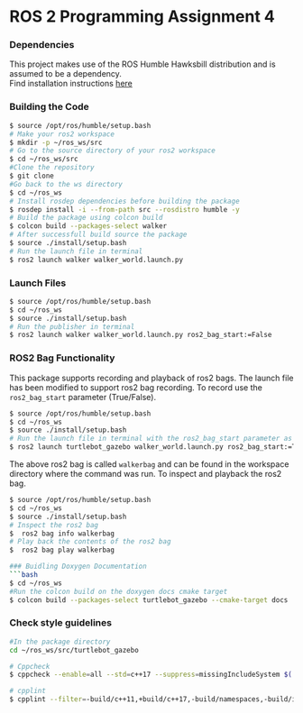 # ROS 2 Programming Assignment 4

### Dependencies
This project makes use of the ROS Humble Hawksbill distribution and is assumed to be a dependency. <br>
Find installation instructions [here](https://docs.ros.org/en/humble/Installation.html)

### Building the Code

```bash
$ source /opt/ros/humble/setup.bash
# Make your ros2 workspace
$ mkdir -p ~/ros_ws/src
# Go to the source directory of your ros2 workspace
$ cd ~/ros_ws/src
#Clone the repository
$ git clone 
#Go back to the ws directory
$ cd ~/ros_ws
# Install rosdep dependencies before building the package
$ rosdep install -i --from-path src --rosdistro humble -y
# Build the package using colcon build
$ colcon build --packages-select walker
# After successfull build source the package
$ source ./install/setup.bash
# Run the launch file in terminal
$ ros2 launch walker walker_world.launch.py
```

### Launch Files
```bash
$ source /opt/ros/humble/setup.bash
$ cd ~/ros_ws
$ source ./install/setup.bash
# Run the publisher in terminal
$ ros2 launch walker walker_world.launch.py ros2_bag_start:=False
```

### ROS2 Bag Functionality
This package supports recording and playback of ros2 bags. The launch file has been modified to support ros2 bag recording. To record use the `ros2_bag_start` parameter (True/False).

```bash
$ source /opt/ros/humble/setup.bash
$ cd ~/ros_ws
$ source ./install/setup.bash
# Run the launch file in terminal with the ros2_bag_start parameter as true
$ ros2 launch turtlebot_gazebo walker_world.launch.py ros2_bag_start:=True
```
The above ros2 bag is called `walkerbag` and can be found in the workspace directory where the command was run.
To inspect and playback the ros2 bag.
```bash
$ source /opt/ros/humble/setup.bash
$ cd ~/ros_ws
$ source ./install/setup.bash
# Inspect the ros2 bag
$  ros2 bag info walkerbag
# Play back the contents of the ros2 bag
$  ros2 bag play walkerbag

### Buidling Doxygen Documentation
```bash
$ cd ~/ros_ws
#Run the colcon build on the doxygen docs cmake target
$ colcon build --packages-select turtlebot_gazebo --cmake-target docs
```

### Check style guidelines
```bash
#In the package directory
cd ~/ros_ws/src/turtlebot_gazebo

# Cppcheck
$ cppcheck --enable=all --std=c++17 --suppress=missingIncludeSystem $( find . -name *.cpp | grep -vE -e "^./build/" ) --check-config > results/cppcheck.txt

# cpplint
$ cpplint --filter=-build/c++11,+build/c++17,-build/namespaces,-build/include_order  src/*.cpp >  results/cpplint.txt
```